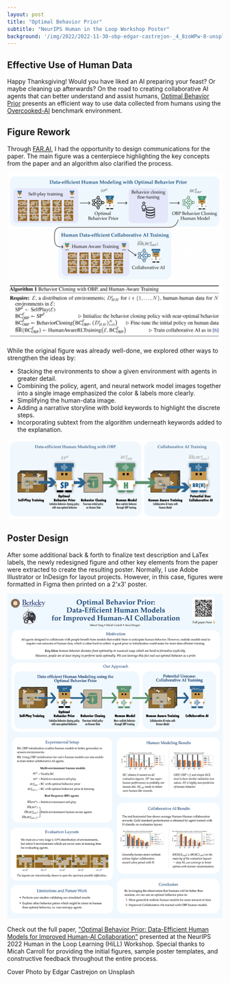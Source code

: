 ```yaml
---
layout: post
title: "Optimal Behavior Prior"
subtitle: "NeurIPS Human in the Loop Workshop Poster"
background: '/img/2022/2022-11-30-obp-edgar-castrejon-_4_8zoWPw-8-unsplash.jpg'
---
```


## Effective Use of Human Data

Happy Thanksgiving! Would you have liked an AI preparing your feast? Or maybe cleaning up afterwards? On the road to creating collaborative AI agents that can better understand and assist humans, [Optimal Behavior Prior](https://arxiv.org/abs/2211.01602) presents an efficient way to use data collected from humans using the [Overcooked-AI](https://github.com/HumanCompatibleAI/overcooked_ai) benchmark environment.

## Figure Rework

Through [FAR.AI](http://far.ai), I had the opportunity to design communications for the paper. The main figure was a centerpiece highlighting the key concepts from the paper and an algorithm also clarified the process.

<img src="/img/2022/2022-11-30-obp-1a.png" class="border-0" />

<img src="/img/2022/2022-11-30-obp-algorithm.png" class="border-0" />

While the original figure was already well-done, we explored other ways to strengthen the ideas by:

- Stacking the environments to show a given environment with agents in greater detail.
- Combining the policy, agent, and neural network model images together into a single image emphasized the color & labels more clearly.
- Simplifying the human-data image.
- Adding a narrative storyline with bold keywords to highlight the discrete steps.
- Incorporating subtext from the algorithm underneath keywords added to the explanation.

<img src="/img/2022/2022-11-30-obp-1b.png" class="border-0" />

## Poster Design

After some additional back & forth to finalize text description and LaTex labels, the newly redesigned figure and other key elements from the paper were extracted to create the resulting poster. Normally, I use Adobe Illustrator or InDesign for layout projects. However, in this case, figures were formatted in Figma then printed on a 2'x3' poster.

![NeurIPS Poster](/img/2022/2022-11-30-obp-poster.png)

Check out the full paper, ["Optimal Behavior Prior: Data-Efficient Human Models for Improved Human-AI Collaboration"](https://arxiv.org/abs/2211.01602) presented at the NeurIPS 2022 Human in the Loop Learning (HiLL) Workshop. Special thanks to Micah Carroll for providing the initial figures, sample poster templates, and constructive feedback throughout the entire process.

<figcaption>Cover Photo by Edgar Castrejon on Unsplash</figcaption>

